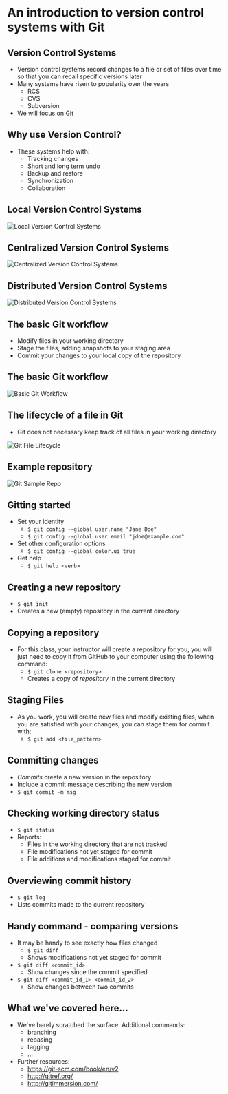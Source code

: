 # An introduction to version control systems with Git



##  Version Control Systems

* Version control systems record changes to a file or set of files over time so that you can recall specific versions later
* Many systems have risen to popularity over the years
    * RCS
    * CVS
    * Subversion
* We will focus on Git



##  Why use Version Control?

* These systems help with:
    * Tracking changes
    * Short and long term undo
    * Backup and restore
    * Synchronization
    * Collaboration



## Local Version Control Systems

![Local Version Control Systems](images/git/local-vcs.png)
<!-- .element: class="img_height" -->



## Centralized Version Control Systems

![Centralized Version Control Systems](images/git/central-vcs.png)
<!-- .element: class="img_height" -->



## Distributed Version Control Systems

![Distributed Version Control Systems](images/git/distributed-vcs.png)
<!-- .element: class="img_height" -->



## The basic Git workflow

* Modify files in your working directory
* Stage the files, adding snapshots to your staging area
* Commit your changes to your local copy of the repository



## The basic Git workflow

![Basic Git Workflow](images/git/workflow.png)
<!-- .element: class="img_height" -->



## The lifecycle of a file in Git

* Git does not necessary keep track of all files in your working directory

![Git File Lifecycle](images/git/lifecycle.png)
<!-- .element: class="img_height" -->



## Example repository

![Git Sample Repo](images/git/sample-repo.png)
<!-- .element: class="img_height" -->



## Gitting started

* Set your identity
    * `$ git config --global user.name "Jane Doe"`
    * `$ git config --global user.email "jdoe@example.com"`
* Set other configuration options
    * `$ git config --global color.ui true`
* Get help      
    * `$ git help <verb>`



## Creating a new repository

* `$ git init`
* Creates a new (empty) repository in the current directory



## Copying a repository

* For this class, your instructor will create a repository for you, you will just need to copy it from GitHub to your computer using the following command:
    * `$ git clone <repository>`
    * Creates a copy of *repository* in the current directory



## Staging Files

* As you work, you will create new files and modify existing files, when you are satisfied with your changes, you can stage them for commit with:
    * `$ git add <file_pattern>`



## Committing changes

* *Commits* create a new version in the repository
* Include a commit message describing the new version
* `$ git commit -m msg`



## Checking working directory status

* `$ git status`
* Reports:
    * Files in the working directory that are not tracked
    * File modifications not yet staged for commit
    * File additions and modifications staged for commit



## Overviewing commit history

* `$ git log`
* Lists commits made to the current repository



## Handy command - comparing versions

* It may be handy to see exactly how files changed
    * `$ git diff`
    * Shows modifications not yet staged for commit
* `$ git diff <commit_id>`
    * Show changes since the commit specified
* `$ git diff <commit_id_1> <commit_id_2>`
    * Show changes between two commits



## What we've covered here...

* We've barely scratched the surface. Additional commands:
    * branching
    * rebasing
    * tagging
    * ...
* Further resources:
    * <https://git-scm.com/book/en/v2>
    * <http://gitref.org/>
    * <http://gitimmersion.com/>